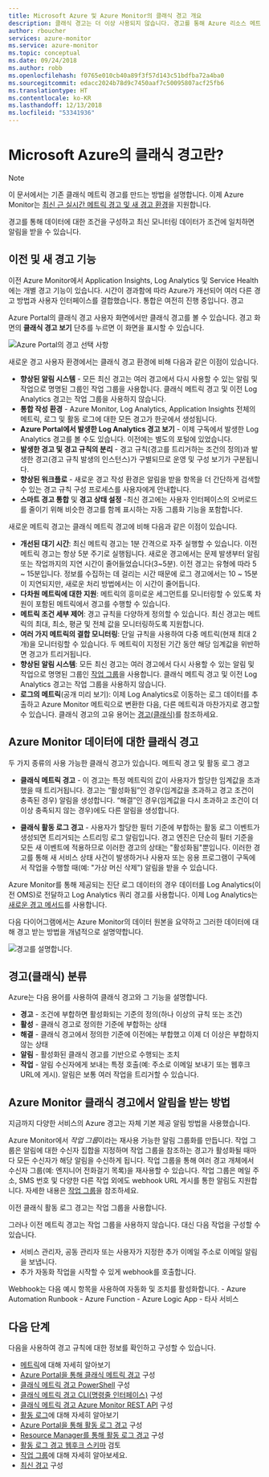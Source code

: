 ```yaml
---
title: Microsoft Azure 및 Azure Monitor의 클래식 경고 개요
description: 클래식 경고는 더 이상 사용되지 않습니다. 경고를 통해 Azure 리소스 메트릭, 이벤트 또는 로그를 모니터링하고 사용자가 지정한 조건에 부합하면 알림을 받을 수 있습니다.
author: rboucher
services: azure-monitor
ms.service: azure-monitor
ms.topic: conceptual
ms.date: 09/24/2018
ms.author: robb
ms.openlocfilehash: f0765e010cb40a89f3f57d143c51bdfba72a4ba0
ms.sourcegitcommit: edacc2024b78d9c7450aaf7c50095807acf25fb6
ms.translationtype: HT
ms.contentlocale: ko-KR
ms.lasthandoff: 12/13/2018
ms.locfileid: "53341936"
---
```

# <a name="what-are-classic-alerts-in-microsoft-azure"></a>Microsoft Azure의 클래식 경고란?

> [!NOTE]
> 이 문서에서는 기존 클래식 메트릭 경고를 만드는 방법을 설명합니다. 이제 Azure Monitor는 [최신 근 실시간 메트릭 경고 및 새 경고 환경](../../azure-monitor/platform/alerts-overview.md)을 지원합니다. 
>

경고를 통해 데이터에 대한 조건을 구성하고 최신 모니터링 데이터가 조건에 일치하면 알림을 받을 수 있습니다.

## <a name="old-and-new-alerting-capabilities"></a>이전 및 새 경고 기능

이전 Azure Monitor에서 Application Insights, Log Analytics 및 Service Health에는 개별 경고 기능이 있습니다. 시간이 경과함에 따라 Azure가 개선되어 여러 다른 경고 방법과 사용자 인터페이스를 결합했습니다. 통합은 여전히 진행 중입니다. 경고

Azure Portal의 클래식 경고 사용자 화면에서만 클래식 경고를 볼 수 있습니다. 경고 화면의 **클래식 경고 보기** 단추를 누르면 이 화면을 표시할 수 있습니다. 

 ![Azure Portal의 경고 선택 사항](media/alerts-classic.overview/monitor-alert-screen2.png)

새로운 경고 사용자 환경에서는 클래식 경고 환경에 비해 다음과 같은 이점이 있습니다.
-   **향상된 알림 시스템** - 모든 최신 경고는 여러 경고에서 다시 사용할 수 있는 알림 및 작업으로 명명된 그룹인 작업 그룹을 사용합니다. 클래식 메트릭 경고 및 이전 Log Analytics 경고는 작업 그룹을 사용하지 않습니다.
-   **통합 작성 환경** - Azure Monitor, Log Analytics, Application Insights 전체의 메트릭, 로그 및 활동 로그에 대한 모든 경고가 한곳에서 생성됩니다.
-   **Azure Portal에서 발생한 Log Analytics 경고 보기** - 이제 구독에서 발생한 Log Analytics 경고를 볼 수도 있습니다. 이전에는 별도의 포털에 있었습니다.
-   **발생한 경고 및 경고 규칙의 분리** - 경고 규칙(경고를 트리거하는 조건의 정의)과 발생한 경고(경고 규칙 발생의 인스턴스)가 구별되므로 운영 및 구성 보기가 구분됩니다.
-   **향상된 워크플로** - 새로운 경고 작성 환경은 알림을 받을 항목을 더 간단하게 검색할 수 있는 경고 규칙 구성 프로세스를 사용자에게 안내합니다.
-   **스마트 경고 통합** 및 **경고 상태 설정** -최신 경고에는 사용자 인터페이스의 오버로드를 줄이기 위해 비슷한 경고를 함께 표시하는 자동 그룹화 기능을 포함합니다. 

새로운 메트릭 경고는 클래식 메트릭 경고에 비해 다음과 같은 이점이 있습니다.
-   **개선된 대기 시간**: 최신 메트릭 경고는 1분 간격으로 자주 실행할 수 있습니다. 이전 메트릭 경고는 항상 5분 주기로 실행됩니다. 새로운 경고에서는 문제 발생부터 알림 또는 작업까지의 지연 시간이 줄어들었습니다(3~5분). 이전 경고는 유형에 따라 5 ~ 15분입니다.  정보를 수집하는 데 걸리는 시간 때문에 로그 경고에서는 10 ~ 15분이 지연되지만, 새로운 처리 방법에서는 이 시간이 줄어듭니다. 
-   **다차원 메트릭에 대한 지원**: 메트릭의 흥미로운 세그먼트를 모니터링할 수 있도록 차원이 포함된 메트릭에서 경고를 수행할 수 있습니다.
-   **메트릭 조건 세부 제어**: 경고 규칙을 다양하게 정의할 수 있습니다. 최신 경고는 메트릭의 최대, 최소, 평균 및 전체 값을 모니터링하도록 지원합니다.
-   **여러 가지 메트릭의 결합 모니터링**: 단일 규칙을 사용하여 다중 메트릭(현재 최대 2개)을 모니터링할 수 있습니다. 두 메트릭이 지정된 기간 동안 해당 임계값을 위반하면 경고가 트리거됩니다.
-   **향상된 알림 시스템**: 모든 최신 경고는 여러 경고에서 다시 사용할 수 있는 알림 및 작업으로 명명된 그룹인 [작업 그룹](../../azure-monitor/platform/action-groups.md)을 사용합니다.  클래식 메트릭 경고 및 이전 Log Analytics 경고는 작업 그룹을 사용하지 않습니다. 
-   **로그의 메트릭**(공개 미리 보기): 이제 Log Analytics로 이동하는 로그 데이터를 추출하고 Azure Monitor 메트릭으로 변환한 다음, 다른 메트릭과 마찬가지로 경고할 수 있습니다. 클래식 경고의 고유 용어는 [경고(클래식)](alerts-classic.overview.md)를 참조하세요. 


## <a name="classic-alerts-on-azure-monitor-data"></a>Azure Monitor 데이터에 대한 클래식 경고
두 가지 종류의 사용 가능한 클래식 경고가 있습니다. 메트릭 경고 및 활동 로그 경고

* **클래식 메트릭 경고** - 이 경고는 특정 메트릭의 값이 사용자가 할당한 임계값을 초과했을 때 트리거됩니다. 경고는 “활성화됨”인 경우(임계값을 초과하고 경고 조건이 충족된 경우) 알림을 생성합니다. “해결”인 경우(임계값을 다시 초과하고 조건이 더 이상 충족되지 않는 경우)에도 다른 알림을 생성합니다.

* **클래식 활동 로그 경고** - 사용자가 할당한 필터 기준에 부합하는 활동 로그 이벤트가 생성되면 트리거되는 스트리밍 로그 알림입니다. 경고 엔진은 단순히 필터 기준을 모든 새 이벤트에 적용하므로 이러한 경고의 상태는 "활성화됨"뿐입니다. 이러한 경고를 통해 새 서비스 상태 사건이 발생하거나 사용자 또는 응용 프로그램이 구독에서 작업을 수행할 때(예: "가상 머신 삭제") 알림을 받을 수 있습니다.

Azure Monitor를 통해 제공되는 진단 로그 데이터의 경우 데이터를 Log Analytics(이전 OMS)로 전달하고 Log Analytics 쿼리 경고를 사용합니다. 이제 Log Analytics는 [새로운 경고 메서드](../../azure-monitor/platform/alerts-overview.md)를 사용합니다. 

다음 다이어그램에서는 Azure Monitor의 데이터 원본을 요약하고 그러한 데이터에 대해 경고 받는 방법을 개념적으로 설명약합니다.

![경고를 설명합니다.](media/alerts-classic.overview/Alerts_Overview_Resource_v5.png)

## <a name="taxonomy-of-alerts-classic"></a>경고(클래식) 분류
Azure는 다음 용어를 사용하여 클래식 경고와 그 기능을 설명합니다.
* **경고** - 조건에 부합하면 활성화되는 기준의 정의(하나 이상의 규칙 또는 조건)
* **활성** - 클래식 경고로 정의한 기준에 부합하는 상태
* **해결** - 클래식 경고에서 정의한 기준에 이전에는 부합했고 이제 더 이상은 부합하지 않는 상태
* **알림** - 활성화된 클래식 경고를 기반으로 수행되는 조치
* **작업** - 알림 수신자에게 보내는 특정 호출(예: 주소로 이메일 보내기 또는 웹후크 URL에 게시). 알림은 보통 여러 작업을 트리거할 수 있습니다.

## <a name="how-do-i-receive-a-notification-from-an-azure-monitor-classic-alert"></a>Azure Monitor 클래식 경고에서 알림을 받는 방법
지금까지 다양한 서비스의 Azure 경고는 자체 기본 제공 알림 방법을 사용했습니다.  

Azure Monitor에서 *작업 그룹*이라는 재사용 가능한 알림 그룹화를 만듭니다. 작업 그룹은 알림에 대한 수신자 집합을 지정하며 작업 그룹을 참조하는 경고가 활성화될 때마다 모든 수신자가 해당 알림을 수신하게 됩니다. 작업 그룹을 통해 여러 경고 개체에서 수신자 그룹(예: 엔지니어 전화걸기 목록)을 재사용할 수 있습니다. 작업 그룹은 메일 주소, SMS 번호 및 다양한 다른 작업 외에도 webhook URL 게시를 통한 알림도 지원합니다.  자세한 내용은 [작업 그룹](../../azure-monitor/platform/action-groups.md)을 참조하세요. 

이전 클래식 활동 로그 경고는 작업 그룹을 사용합니다.

그러나 이전 메트릭 경고는 작업 그룹을 사용하지 않습니다. 대신 다음 작업을 구성할 수 있습니다. 
- 서비스 관리자, 공동 관리자 또는 사용자가 지정한 추가 이메일 주소로 이메일 알림을 보냅니다.
- 추가 자동화 작업을 시작할 수 있게 webhook를 호출합니다.

Webhook는 다음 예시 항목을 사용하여 자동화 및 조치를 활성화합니다.
    - Azure Automation Runbook
    - Azure Function
    - Azure Logic App
    - 타사 서비스

## <a name="next-steps"></a>다음 단계
다음을 사용하여 경고 규칙에 대한 정보를 확인하고 구성할 수 있습니다.

* [메트릭](../../azure-monitor/platform/data-collection.md)에 대해 자세히 알아보기
* [Azure Portal을 통해 클래식 메트릭 경고](alerts-classic-portal.md) 구성
* [클래식 메트릭 경고 PowerShell](alerts-classic-portal.md) 구성
* [클래식 메트릭 경고 CLI(명령줄 인터페이스)](alerts-classic-portal.md) 구성
* [클래식 메트릭 경고 Azure Monitor REST API](https://msdn.microsoft.com/library/azure/dn931945.aspx) 구성
* [활동 로그](../../monitoring-and-diagnostics/monitoring-overview-activity-logs.md)에 대해 자세히 알아보기
* [Azure Portal을 통해 활동 로그 경고](../../azure-monitor/platform/activity-log-alerts.md) 구성
* [Resource Manager를 통해 활동 로그 경고](alerts-activity-log.md) 구성
* [활동 로그 경고 웹후크 스키마](../../azure-monitor/platform/activity-log-alerts-webhook.md) 검토
* [작업 그룹](../../azure-monitor/platform/action-groups.md)에 대해 자세히 알아보세요.
* [최신 경고](../../azure-monitor/platform/alerts-metric.md) 구성
